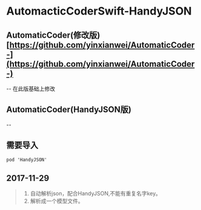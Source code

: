 # AutomacticCoderSwift-HandyJSON

## AutomaticCoder(修改版) [https://github.com/yinxianwei/AutomaticCoder-](https://github.com/yinxianwei/AutomaticCoder-)
--
在此版基础上修改
## AutomaticCoder(HandyJSON版)
--
## 需要导入
```
pod 'HandyJSON'
```
## 2017-11-29 ##

> 1. 自动解析json，配合HandyJSON,不能有重复名字key。
> 2. 解析成一个模型文件。
